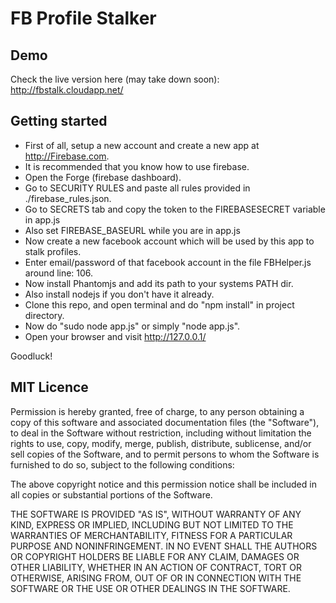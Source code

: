 FB Profile Stalker
=============================

## Demo
Check the live version here (may take down soon): http://fbstalk.cloudapp.net/


## Getting started
* First of all, setup a new account and create a new app at http://Firebase.com.
* It is recommended that you know how to use firebase.
* Open the Forge (firebase dashboard).
* Go to SECURITY RULES and paste all rules provided in ./firebase_rules.json.
* Go to SECRETS tab and copy the token to the FIREBASESECRET variable in app.js
* Also set FIREBASE_BASEURL while you are in app.js
* Now create a new facebook account which will be used by this app to stalk profiles.
* Enter email/password of that facebook account in the file FBHelper.js around line: 106.
* Now install Phantomjs and add its path to your systems PATH dir.
* Also install nodejs if you don't have it already.
* Clone this repo, and open terminal and do "npm install" in project directory.
* Now do "sudo node app.js" or simply "node app.js".
* Open your browser and visit http://127.0.0.1/

Goodluck!



## MIT Licence


Permission is hereby granted, free of charge, to any person 
obtaining a copy of this software and associated documentation 
files (the "Software"), to deal in the Software without restriction, 
including without limitation the rights to use, copy, modify, 
merge, publish, distribute, sublicense, and/or sell copies of 
the Software, and to permit persons to whom the Software is 
furnished to do so, subject to the following conditions:

The above copyright notice and this permission notice shall be included 
in all copies or substantial portions of the Software.

THE SOFTWARE IS PROVIDED "AS IS", WITHOUT WARRANTY OF ANY KIND, 
EXPRESS OR IMPLIED, INCLUDING BUT NOT LIMITED TO THE WARRANTIES OF 
MERCHANTABILITY, FITNESS FOR A PARTICULAR PURPOSE AND NONINFRINGEMENT. 
IN NO EVENT SHALL THE AUTHORS OR COPYRIGHT HOLDERS BE LIABLE FOR 
ANY CLAIM, DAMAGES OR OTHER LIABILITY, WHETHER IN AN ACTION OF CONTRACT, 
TORT OR OTHERWISE, ARISING FROM, OUT OF OR IN CONNECTION WITH THE SOFTWARE 
OR THE USE OR OTHER DEALINGS IN THE SOFTWARE.

